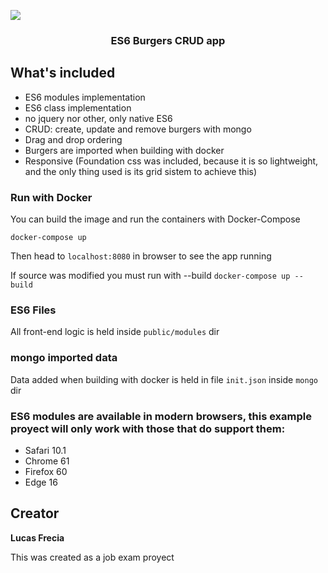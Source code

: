![](burgers-example.gif)


<h3 align="center"> ES6 Burgers CRUD app </h3>

## What's included

* ES6 modules implementation 
* ES6 class implementation
* no jquery nor other, only native ES6
* CRUD: create, update and remove burgers with mongo
* Drag and drop ordering
* Burgers are imported when building with docker
* Responsive (Foundation css was included, because it is so lightweight, and the only thing used is its grid sistem to achieve this)

### Run with Docker

You can build the image and run the containers with Docker-Compose

`docker-compose up`

Then head to `localhost:8080` in browser to see the app running

If source was modified you must run with --build
`docker-compose up --build`

### ES6 Files

All front-end logic is held inside `public/modules` dir

### mongo imported data

Data added when building with docker is held in file `init.json` inside `mongo` dir

### ES6 modules are available in modern browsers, this example proyect will only work with those that do support them:

* Safari 10.1
* Chrome 61
* Firefox 60
* Edge 16

## Creator

**Lucas Frecia**

This was created as a job exam proyect
